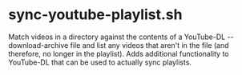 # sync-youtube-playlist.sh
Match videos in a directory against the contents of a YouTube-DL --download-archive file and list any videos that aren't in the file (and therefore, no longer in the playlist). Adds additional functionality to YouTube-DL that can be used to actually sync playlists.
